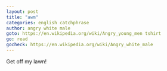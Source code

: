 ```yaml
---
layout: post
title: "awm"
categories: english catchphrase
author: angry white male
goto: https://en.wikipedia.org/wiki/Angry_young_men tshirt
go: read
gocheck: https://en.wikipedia.org/wiki/Angry_white_male
---
```


Get off my lawn!

